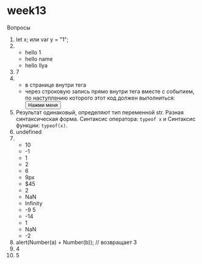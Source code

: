# week13
Вопросы
1) let x; 
   или var y = "1";
2) - hello 1
   - hello name
   - hello Ilya
3) 7
4) - в странице внутри тега <script>, который внутри тега <head>, либо внутри тега <body>, перед закрытием тега
   - через внешний файл: <script src="путь_к_файлу_скрипта/script.js"></script>
   - через строковую запись прямо внутри тега вместе с событием, по наступлению которого этот код должен выполниться: <button onClick="alert('Привет!')">Нажми меня</button>
5) Результат одинаковый, определяют тип переменной str.
   Разная синтаксическая форма. Синтаксис оператора: `typeof x` и Синтаксис функции: `typeof(x)`.
6) undefined
7) - 10
   - -1
   - 1
   - 2
   - 6
   - 9px
   - $45
   - 2
   - NaN
   - Infinity
   -   -9  5
   - -14
   - 1
   - NaN
   - -2
8) alert(Number(a) + Number(b)); // возвращает 3
9) 4
10) 5
